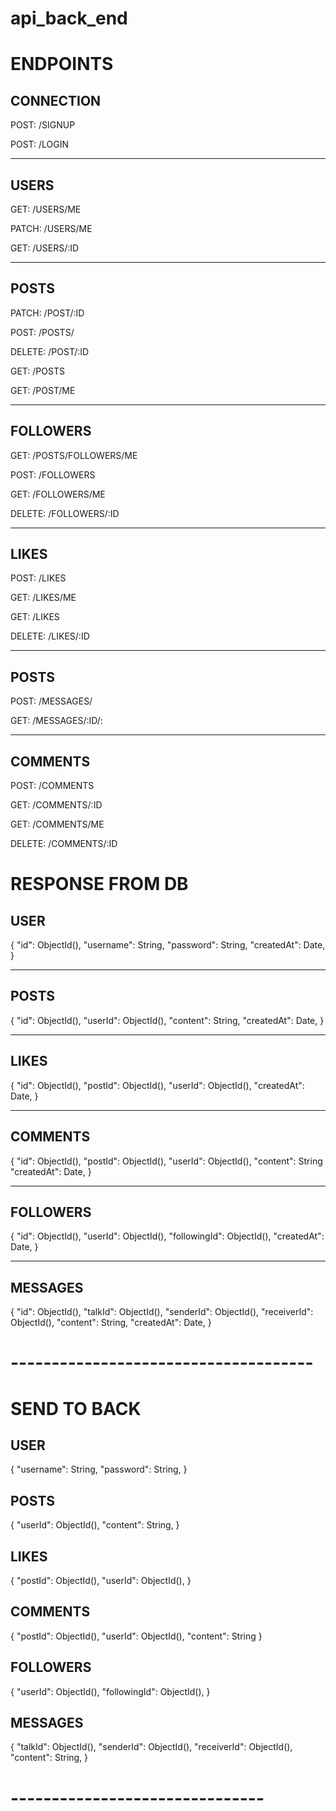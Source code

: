 # api_back_end
 
# ENDPOINTS
## CONNECTION

POST: /SIGNUP

POST: /LOGIN

__________________________

## USERS

GET: /USERS/ME

PATCH: /USERS/ME

GET: /USERS/:ID

__________________________

## POSTS

PATCH: /POST/:ID

POST: /POSTS/

DELETE: /POST/:ID

GET: /POSTS

GET: /POST/ME

__________________________

## FOLLOWERS

GET: /POSTS/FOLLOWERS/ME

POST: /FOLLOWERS

GET: /FOLLOWERS/ME

DELETE: /FOLLOWERS/:ID

__________________________

## LIKES

POST: /LIKES

GET: /LIKES/ME

GET: /LIKES

DELETE: /LIKES/:ID

__________________________

## POSTS 

POST: /MESSAGES/

GET: /MESSAGES/:ID/:

__________________________

## COMMENTS 

POST: /COMMENTS

GET: /COMMENTS/:ID

GET: /COMMENTS/ME

DELETE: /COMMENTS/:ID




# RESPONSE FROM DB

## USER

{
    "id": ObjectId(),
    "username": String,
    "password": String,
    "createdAt": Date,
}

__________________________

## POSTS 

{
    "id": ObjectId(),
    "userId": ObjectId(),
    "content": String,
    "createdAt": Date,
}

__________________________

## LIKES

{
    "id": ObjectId(),
    "postId": ObjectId(),
    "userId": ObjectId(),
    "createdAt": Date,
}

__________________________

## COMMENTS 

{
    "id": ObjectId(),
    "postId": ObjectId(),
    "userId": ObjectId(),
    "content": String
    "createdAt": Date,
}

__________________________

## FOLLOWERS

{
    "id": ObjectId(),
    "userId": ObjectId(),
    "followingId": ObjectId(),
    "createdAt": Date,
}
__________________________

## MESSAGES

{
    "id": ObjectId(),
    "talkId": ObjectId(),
    "senderId": ObjectId(),
    "receiverId": ObjectId(),
    "content": String,
    "createdAt": Date,
}


# -------------------------------------

# SEND TO BACK

## USER

{
    "username": String,
    "password": String,
}

## POSTS 

{
    "userId": ObjectId(),
    "content": String,
}


## LIKES

{
    "postId": ObjectId(),
    "userId": ObjectId(),
}

## COMMENTS 

{
    "postId": ObjectId(),
    "userId": ObjectId(),
    "content": String
}

## FOLLOWERS

{
    "userId": ObjectId(),
    "followingId": ObjectId(),
}

## MESSAGES

{
    "talkId": ObjectId(),
    "senderId": ObjectId(),
    "receiverId": ObjectId(),
    "content": String,
}

# ------------------------------- 